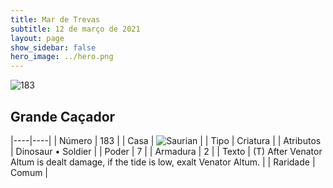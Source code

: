 ```yaml
---
title: Mar de Trevas
subtitle: 12 de março de 2021
layout: page
show_sidebar: false
hero_image: ../hero.png
---
```


![183](https://cdn.keyforgegame.com/media/card_front/pt/496_183_R3R8366MC58G_pt.png)

## Grande Caçador

|----|----|
| Número | 183 |
| Casa | ![Saurian](https://archonarcana.com/images/thumb/9/9e/Saurian_P.png/22px-Saurian_P.png "Sauro") |
| Tipo | Criatura |
| Atributos | Dinosaur • Soldier |
| Poder | 7 |
| Armadura | 2 |
| Texto | (T) After Venator Altum is dealt damage, if the tide is low, exalt Venator Altum. |
| Raridade | Comum |
